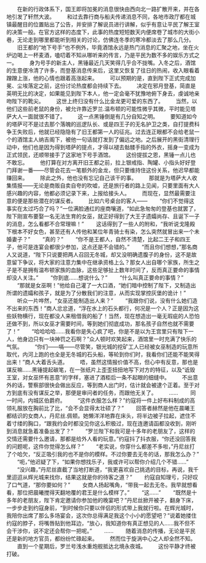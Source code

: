 　　在新的行政体系下，国王即将加冕的消息很快由西向北一路扩散开来，并在各地引发了轩然大波。
　　和过去靠行商与船夫传递消息不同，各地市政厅都在城镇最醒目的位置贴出了公告，并安排了解说员进行讲解，似乎有意让平民了解王室的决策一般。在官方这样的态度下，此事的热度短短数天内便席卷了城市的大街小巷，无论走到哪里都能听到相关的讨论，仿佛连冬季的寒冷都淡去了那么几分。
　　旧王都的“地下号手”也不例外，毕竟酒馆永远是热门消息的汇聚之地，坐在火炉边喝上一杯麦酒，嗑叨着不知从哪听来的传言，乃是平民为数不多的娱乐方式之一。
　　身为号手的新主人，黑锤最近几天笑得几乎合不拢嘴。入冬之后，酒馆的生意便冷清了许多，而登基消息传来后，这里又恢复了往日的热闹，收入眼看着蹭蹭上涨，他的心情也跟着高涨起来。
　　可以预期的是，直到陛下正式完成加冕、尘埃落定之前，这份讨论热度都会持续下去。
　　决定在邪月登基，简直是英明无比的决定，如果能见到陛下本人，他一定会毫不犹豫地俯下身去，虔诚地亲吻陛下的靴尖。
　　这世上终归没有什么比金龙更可爱的东西了。
　　当然，以他们这些前老鼠的身份，被允许靠近罗兰.温布顿的可能性微乎其微，平时能见塔萨大人一面就很不错了。
　　这一点黑锤倒是有几分自知之明。
　　要知道如今的塔萨可不是过去那个落魄的巡逻队长、或是四王子的无名护卫之类，自打提费科争王失败后，他就已经隐隐有了旧王都第一人的征兆。过去连正眼都不会给老鼠一个的酒馆主人纳吉阁下，被他一句话就打发到了偏远之地。之后展开的黑街清理行动中，他们也是因为得到塔萨的提点，才得以褪去骷髅手指的外衣，摇身一变成为正式领民，还顺带接手了这家地下号手酒馆。
　　这份提拔之恩，黑锤一点儿也不敢忘。
　　他打算在对方离开旧王都之前，拉上银戒指、陶罐、小指头好好登门拜谢一番——尽管会花去一笔额外的金龙，但只要维持住这份关系，他迟早都能赚回来。
　　除此之外，他也没有忘记自己该干的事。
　　那就是为塔萨大人收集情报——无论是商贩自卖自夸的吹嘘，还是旅行者的路上见闻，只要里面有大人感兴趣的内容，他都必须记录下来，上报给接头人。
　　而现在，显然最需要注意的便是那些潜在的谋反者。
　　比如六号桌台的客人——
　　“你们不觉得这事实在太过巧合了吗？”一位满脸通红的座商嚷道，“如此急匆匆的登基也就罢了，陛下刚宣布要娶一名无法生育的女巫，就正好得到了大王子遗孀尚存、且诞下一子的消息，怎么看都不合常理嘛！”
　　这话得到了一些人的附和，“我听说戈隆殿下根本不好女色，甚至还有人传他和某位年青骑士有染，怎么突然就冒出来一个未婚妻子？”
　　“真的？”
　　“你不是王都人，自然不清楚，比起二王子和四王子，他可是连宴会都很少参加，这点还是不会错的。”
　　“而且你们想想，”那名商人又说道，“陛下只说要把两人召回无冬城，却又没明确遗腹子的身份，这不是故意留下争议，将大家的注意力集中在继承资格上么？那女人出自哪个家族，所生之子是不是拥有温布顿家族的血脉，这些足够扯上数年时间了，反而真正要命的事情却没人关注。”
　　“你到底……想说什么？”
　　“什么叫真正要命的事情？”
　　“那就是女巫啊！”他给自己灌了一大口酒，“她们暗中控制了陛下，又制造出所谓的遗孀和孩子，就是为了分散我们的注意，从而实现掌控灰堡的诡计！”
　　听众一片哗然，“女巫还能制造出人来？”
　　“我跟你们说，没有什么她们造不出来的东西！”商人忿忿道，“浮在水上的石头都行，何况是一个人？正是因为这些妖物横行，现在都没人来租借我的船了！当然，现在想造出一毫无瑕疵的人恐怕还做不到，所以女巫才需要时间，等到她们彻底成功，那名孩子自然也就不需要了！”
　　“哈哈哈哈……我看你是失心疯了吧，你是不是以为王宫里只有陛下一人，他身边只有一块神罚之石啊？”众人顿时欢笑起来，酒馆里一时充满了快乐的气氛。
　　“你们——嗝——尽管笑，银光城的挖矿工人已经被女巫制造的玩意所取代，内河上跑的也全是无冬城的石头船，等轮到你们时，我看你们还能不能笑得出来！”商人大着舌头道。
　　唔，虽然这情报价值不高，但心中有反意，那也是谋反嘛……黑锤提起碳笔，在一张纸片上歪歪扭扭地写下对方的特征，以及“诋毁王室，对女巫怀有恶意”的字样，塞进了酒柜后一条不起眼的细缝中。
　　不出意外的话，警察部很快会做出反应，等到商人出门时，估计就会被逮个正着。至于对方到底有没有谋反之举，那便是审问者的任务，而跟他无关了。
　　……
　　同一时间，内城区伯爵府。
　　“这件衣服怎么样？”约寇将一件上好布料制成的高领礼服放在胸前比了比，“会不会显得太壮硕了？”
　　回答者赫然是他在晨曦王都结识的女商人，丹尼丝.佩顿。她懒洋洋地靠在床头，将半边被子拉起，遮住不着寸缕的胸口，“跟我约会时都没见你这么积极过，现在连邀请函都没收到，刚听到消息就急着准备出发了？”
　　“罗兰陛下和我可是十多年的老朋友了，这样的交情还需要什么邀请，那都是给外人看的玩意。”约寇抖了抖衣服，“你还没回答我的问题呢，这件你觉得怎么样？”
　　“老实说，你穿什么都差不多啦，”丹尼丝打了个哈欠，“反正吸引我的也不是你的模样。不过你要去无冬的话，那我怎么办？”
　　“呃，”他迟疑了下，“如果你想找乐子，我或许可以帮你介绍几个不错……”
　　“没兴趣，”丹尼丝直截了当地打断道，“我更喜欢自己挑选的目标，再说，我千里迢迢从辉光城来找你，结果这就是你的待客之道？”
　　约寇自知理亏，只好叹了口气道，“那你要如何？”
　　女商人扬起嘴角，“带我一起去无冬。我早就想看看，那位把晨曦搅得天翻地覆的君王是什么模样了。”
　　“这……”
　　“既然是十多年的老朋友，陛下肯定邀请你参加他的晚宴吧？”丹尼丝掀开被子，翻身下床，一步步走到约寇身前，“到时候你只要以伴侣的形式带上我就行啦。在辉光城时，我陪你出席了那么多场宴会，这次你总得满足我这个小小的愿望吧？”说着她搂住约寇的脖子，将嘴唇贴到他耳边，“放心，我知道你有真正想见的人……我不但不会干涉你，说不定还会帮你一把呢。”
　　……
　　随着消息的传播，无论是平民还是新的地方官员，都纷纷忙碌起来。
　　然而位于旋涡中心之人却全然不知。
　　直到一个星期后，罗兰号浅水重炮舰抵达北境永夜城。
　　这份平静才终被打破。